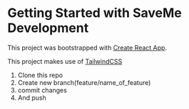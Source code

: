 # Getting Started with SaveMe Development

This project was bootstrapped with [Create React App](https://github.com/facebook/create-react-app).

This project makes use of [TailwindCSS](https://tailwindcss.com/docs)

1. Clone this repo
2. Create new branch(feature/name_of_feature)
3. commit changes
4. And push